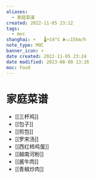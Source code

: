 ```yaml
---
aliases:
  - 家庭菜谱
created: 2022-11-05 23:12
tags:
  - moc
shanghai: ☀️   🌡️+14°C 🌬️↓15km/h
note_type: MOC
banner_icon: ☀️
date created: 2022-11-05 23:24
date modified: 2023-08-08 13:26
moc: Food
---
```

# 家庭菜谱
- [[三杯鸡]]
- [[包子]]
- [[煎包]]
- [[罗宋汤]]
- [[西红柿鸡蛋]]
- [[越南河粉]]
- [[酱牛肉]]
- [[青椒炒肉]]
